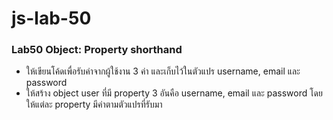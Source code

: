 # js-lab-50
### Lab50 Object: Property shorthand
- ให้เขียนโค้ดเพื่อรับค่าจากผู้ใช้งาน 3 ค่า และเก็บไว้ในตัวแปร username, email และ password
- ให้สร้าง object user ที่มี property 3 อันคือ username, email และ password โดยให้แต่ละ property มีค่าตามตัวแปรที่รับมา
